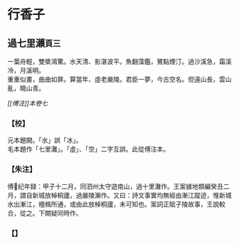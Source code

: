 # 行香子

## 過七里瀨`頁三`

一葉舟輕，雙槳鴻驚。水天清、影湛波平。魚翻藻鑑，鷺點煙汀。過沙溪急，霜溪冷，月溪明。  
重重似畫，曲曲如屏。算當年、虛老嚴陵。君臣一夢，今古空名。但遠山長，雲山亂，曉山青。

*[[傅注]]本卷七*

### 【校】

元本題闕。「水」誤「冰」。  
毛本題作「七里灘」。「虛」、「空」二字互誤。此從傅注本。
### 【朱注】
傅𦸂纪年録：甲子十二月，同泗州太守遊南山，過十里灘作。王案據地類編癸丑二月，謂自新城放棹桐廬，過嚴陵瀨作。又曰：詩文事實均無經由漸江蹤迹，惟新城水出漸江，檣楫所通，或由此放棹桐廬，未可知也。案詞正賦子陵故事，王說較合，從之。下闕疑同時作。
### 【】